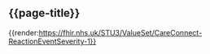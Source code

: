 ## {{page-title}}

{{render:https://fhir.nhs.uk/STU3/ValueSet/CareConnect-ReactionEventSeverity-1}}
